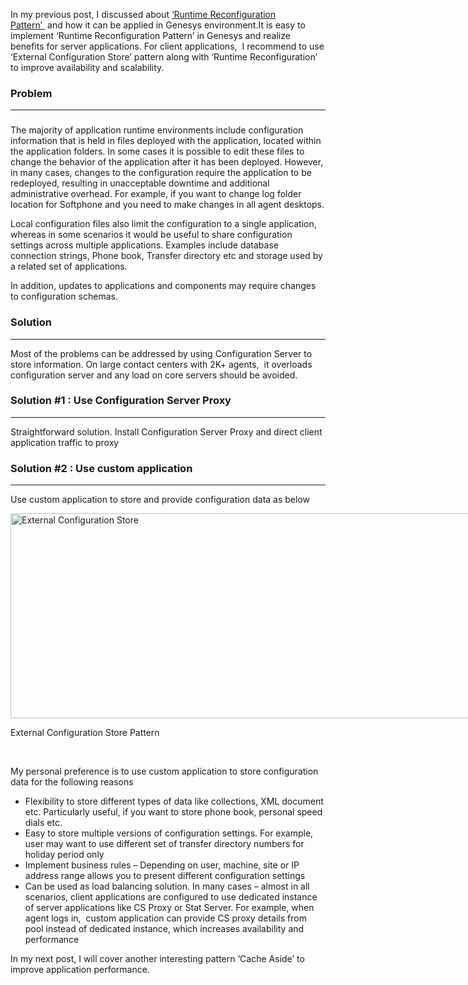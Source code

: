 
In my previous post, I discussed about [&#8216;Runtime Reconfiguration Pattern&#8217; ](http://www.lakshmikanth.com/design-patterns-runtime-reconfiguration-pattern/ "Design Patterns – Runtime Reconfiguration Pattern") and how it can be applied in Genesys environment.It is easy to implement &#8216;Runtime Reconfiguration Pattern&#8217; in Genesys and realize benefits for server applications. For client applications,  I recommend to use &#8216;External Configuration Store&#8217; pattern along with &#8216;Runtime Reconfiguration&#8217; to improve availability and scalability.

### Problem

* * *

### 

The majority of application runtime environments include configuration information that is held in files deployed with the application, located within the application folders. In some cases it is possible to edit these files to change the behavior of the application after it has been deployed. However, in many cases, changes to the configuration require the application to be redeployed, resulting in unacceptable downtime and additional administrative overhead. For example, if you want to change log folder location for Softphone and you need to make changes in all agent desktops.

Local configuration files also limit the configuration to a single application, whereas in some scenarios it would be useful to share configuration settings across multiple applications. Examples include database connection strings, Phone book, Transfer directory etc and storage used by a related set of applications.

In addition, updates to applications and components may require changes to configuration schemas.

### Solution

* * *

Most of the problems can be addressed by using Configuration Server to store information. On large contact centers with 2K+ agents,  it overloads configuration server and any load on core servers should be avoided.

### Solution #1 : Use Configuration Server Proxy

* * *

Straightforward solution. Install Configuration Server Proxy and direct client application traffic to proxy

### Solution #2 : Use custom application

* * *

Use custom application to store and provide configuration data as below

<div id="attachment_5281" style="width: 797px" class="wp-caption aligncenter">
  <a href="http://localhost/newlakshmikanth3/wp-content/uploads/2015/03/External-Configuration-Store.png"><img aria-describedby="caption-attachment-5281" class="wp-image-5281 size-full" src="http://localhost/newlakshmikanth3/wp-content/uploads/2015/03/External-Configuration-Store.png" alt="External Configuration Store" width="787" height="328" srcset="http://localhost/newlakshmikanth3/wp-content/uploads/2015/03/External-Configuration-Store.png 787w, http://localhost/newlakshmikanth3/wp-content/uploads/2015/03/External-Configuration-Store-300x125.png 300w, http://localhost/newlakshmikanth3/wp-content/uploads/2015/03/External-Configuration-Store-768x320.png 768w" sizes="(max-width: 787px) 100vw, 787px" /></a>
  
  <p id="caption-attachment-5281" class="wp-caption-text">
    External Configuration Store Pattern
  </p>
</div>

&nbsp;

My personal preference is to use custom application to store configuration data for the following reasons

  * Flexibility to store different types of data like collections, XML document etc. Particularly useful, if you want to store phone book, personal speed dials etc.
  * Easy to store multiple versions of configuration settings. For example, user may want to use different set of transfer directory numbers for holiday period only
  * Implement business rules &#8211; Depending on user, machine, site or IP address range allows you to present different configuration settings
  * Can be used as load balancing solution. In many cases &#8211; almost in all scenarios, client applications are configured to use dedicated instance of server applications like CS Proxy or Stat Server. For example, when agent logs in,  custom application can provide CS proxy details from pool instead of dedicated instance, which increases availability and performance

In my next post, I will cover another interesting pattern &#8216;Cache Aside&#8217; to improve application performance.